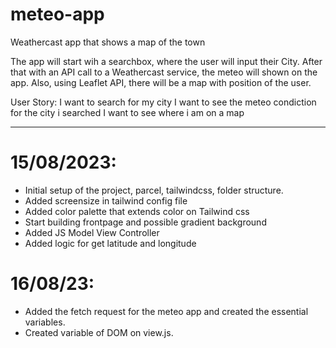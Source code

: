 # meteo-app

Weathercast app that shows a map of the town

The app will start wih a searchbox, where the user will input their City.
After that with an API call to a Weathercast service, the meteo will shown on the app.
Also, using Leaflet API, there will be a map with position of the user.

User Story:
I want to search for my city
I want to see the meteo condiction for the city i searched
I want to see where i am on a map

---

# 15/08/2023:

- Initial setup of the project, parcel, tailwindcss, folder structure.
- Added screensize in tailwind config file
- Added color palette that extends color on Tailwind css
- Start building frontpage and possible gradient background
- Added JS Model View Controller
- Added logic for get latitude and longitude

# 16/08/23:

- Added the fetch request for the meteo app and created the essential variables.
- Created variable of DOM on view.js.
